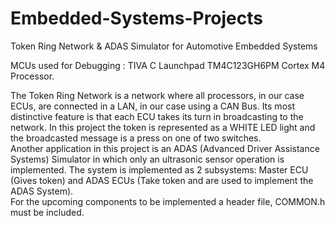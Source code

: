 # Embedded-Systems-Projects
Token Ring Network &amp; ADAS Simulator for Automotive Embedded Systems

MCUs used for Debugging : TIVA C Launchpad TM4C123GH6PM Cortex M4 Processor. 

The Token Ring Network is a network where all processors, in our case ECUs, are connected in a LAN, in our case using a CAN Bus. Its most distinctive feature is that each ECU takes its turn in broadcasting to the network. In this project the token is represented as a WHITE LED light and the broadcasted message is a press on one of two switches.  
Another application in this project is an ADAS (Advanced Driver Assistance Systems) Simulator in which only an ultrasonic sensor operation is implemented. 
The system is implemented as 2 subsystems: Master ECU (Gives token) and ADAS ECUs (Take token and are used to implement the ADAS System).  
For the upcoming components to be implemented a header file, COMMON.h must be included. 


